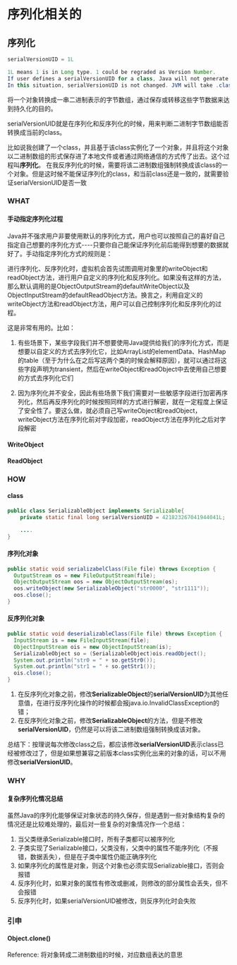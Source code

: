 # 序列化相关的

## 序列化

```java
serialVersionUID = 1L

1L means 1 is in Long type. 1 could be regraded as Version Number.
If user defines a serialVersionUID for a class, Java will not generate this UID for this class.
In this situation, serialVersionUID is not changed. JVM will take .class as the same even if this class has already be changed.
```

将一个对象转换成一串二进制表示的字节数组，通过保存或转移这些字节数据来达到持久化的目的。

serialVersionUID就是在序列化和反序列化的时候，用来判断二进制字节数组能否转换成当前的class。

比如说我创建了一个class，并且基于该class实例化了一个对象，并且将这个对象以二进制数组的形式保存进了本地文件或者通过网络通信的方式传了出去。这个过程叫**序列化**。
在我反序列化的时候，需要将该二进制数组强制转换成该class的一个对象。但是这时候不能保证序列化的class，和当前class还是一致的，就需要验证serialVersionUID是否一致

### WHAT

#### 手动指定序列化过程

Java并不强求用户非要使用默认的序列化方式，用户也可以按照自己的喜好自己指定自己想要的序列化方式----只要你自己能保证序列化前后能得到想要的数据就好了。手动指定序列化方式的规则是：

进行序列化、反序列化时，虚拟机会首先试图调用对象里的writeObject和readObject方法，进行用户自定义的序列化和反序列化。如果没有这样的方法，那么默认调用的是ObjectOutputStream的defaultWriteObject以及ObjectInputStream的defaultReadObject方法。换言之，利用自定义的writeObject方法和readObject方法，用户可以自己控制序列化和反序列化的过程。

这是非常有用的。比如：

1. 有些场景下，某些字段我们并不想要使用Java提供给我们的序列化方式，而是想要以自定义的方式去序列化它，比如ArrayList的elementData、HashMap的table（至于为什么在之后写这两个类的时候会解释原因），就可以通过将这些字段声明为transient，然后在writeObject和readObject中去使用自己想要的方式去序列化它们

2. 因为序列化并不安全，因此有些场景下我们需要对一些敏感字段进行加密再序列化，然后再反序列化的时候按照同样的方式进行解密，就在一定程度上保证了安全性了。要这么做，就必须自己写writeObject和readObject，writeObject方法在序列化前对字段加密，readObject方法在序列化之后对字段解密

#### WriteObject

#### ReadObject

### HOW

#### class

```java
public class SerializableObject implements Serializable{
    private static final long serialVersionUID = 421823267041944041L;

    ....
}
```

#### 序列化对象

```java
public static void serializabelClass(File file) throws Exception {  
  OutputStream os = new FileOutputStream(file);
  ObjectOutputStream oos = new ObjectOutputStream(os);
  oos.writeObject(new SerializableObject("str0000", "str1111"));
  oos.close();
}
```

#### 反序列化对象

```java
public static void deserializableClass(File file) throws Exception {
  InputStream is = new FileInputStream(file);
  ObjectInputStream ois = new ObjectInputStream(is);
  SerializableObject so = (SerializableObject)ois.readObject();
  System.out.println("str0 = " + so.getStr0());
  System.out.println("str1 = " + so.getStr1());
  ois.close();
}

```

1. 在反序列化对象之前，修改**SerializableObject**的**serialVersionUID**为其他任意值，在进行反序列化操作的时候都会报java.io.InvalidClassException的错；
2. 在反序列化对象之前，修改**SerializableObject**的方法，但是不修改**serialVersionUID**，仍然是可以将该二进制数组强制转换成该对象。

总结下：按理说每次修改class之后，都应该修改**serialVersionUID**表示class已经被修改过了，但是如果想兼容之前版本class实例化出来的对象的话，可以不用修改**serialVersionUID**。

### WHY

#### 复杂序列化情况总结

虽然Java的序列化能够保证对象状态的持久保存，但是遇到一些对象结构复杂的情况还是比较难处理的，最后对一些复杂的对象情况作一个总结：

1. 当父类继承Serializable接口时，所有子类都可以被序列化
2. 子类实现了Serializable接口，父类没有，父类中的属性不能序列化（不报错，数据丢失），但是在子类中属性仍能正确序列化
3. 如果序列化的属性是对象，则这个对象也必须实现Serializable接口，否则会报错
4. 反序列化时，如果对象的属性有修改或删减，则修改的部分属性会丢失，但不会报错
5. 反序列化时，如果serialVersionUID被修改，则反序列化时会失败

### 引申

#### Object.clone()

Reference:
将对象转成二进制数组的时候，对应数组表达的意思